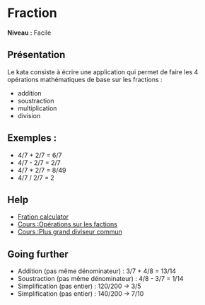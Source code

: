 # Fraction

**Niveau :** Facile

## Présentation

Le kata consiste à écrire une application qui permet de faire les 4 opérations mathématiques de base sur les fractions :
- addition
- soustraction
- multiplication
- division

## Exemples :

- 4/7 + 2/7 = 6/7
- 4/7 - 2/7 = 2/7
- 4/7 * 2/7 = 8/49
- 4/7 / 2/7 = 2

## Help

- [Fration calculator](https://www.calculator.net/fraction-calculator.html)
- [Cours :Opérations sur les factions](https://groupe-reussite.fr/ressources/cours-en-ligne-fractions/)
- [Cours :Plus grand diviseur commun](https://www.educastream.com/fr/plus-grand-commun-diviseur-3eme)

## Going further

- Addition (pas même dénominateur) : 3/7 + 4/8 = 13/14
- Soustraction (pas même dénominateur) : 4/8 - 3/7 = 1/14
- Simplification (pas entier) : 120/200 -> 3/5
- Simplification (pas entier) : 140/200 -> 7/10
